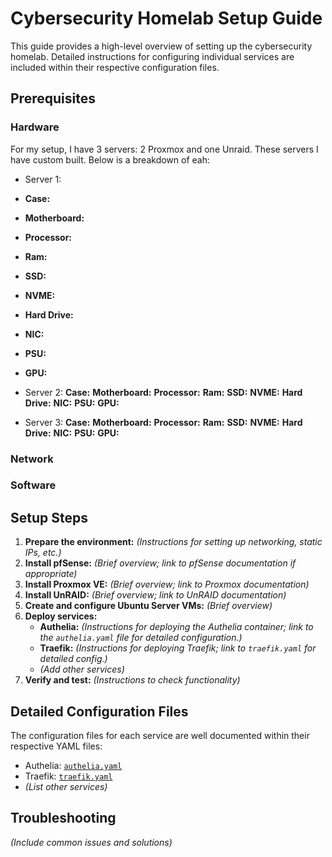 # Cybersecurity Homelab Setup Guide

This guide provides a high-level overview of setting up the cybersecurity homelab. Detailed instructions for configuring individual services are included within their respective configuration files.

## Prerequisites

### Hardware
For my setup, I have 3 servers: 2 Proxmox and one Unraid.  These servers I have custom built.  Below is a breakdown of eah:

* Server 1:
* **Case:**
* **Motherboard:**
* **Processor:**
* **Ram:**
* **SSD:**
* **NVME:**
* **Hard Drive:**
* **NIC:**
* **PSU:**
* **GPU:**

* Server 2:
**Case:**
**Motherboard:**
**Processor:**
**Ram:**
**SSD:**
**NVME:**
**Hard Drive:**
**NIC:**
**PSU:**
**GPU:**

* Server 3:
**Case:**
**Motherboard:**
**Processor:**
**Ram:**
**SSD:**
**NVME:**
**Hard Drive:**
**NIC:**
**PSU:**
**GPU:**

### Network

### Software


## Setup Steps

1. **Prepare the environment:**  *(Instructions for setting up networking, static IPs, etc.)*
2. **Install pfSense:** *(Brief overview; link to pfSense documentation if appropriate)*
3. **Install Proxmox VE:** *(Brief overview; link to Proxmox documentation)*
4. **Install UnRAID:** *(Brief overview; link to UnRAID documentation)*
5. **Create and configure Ubuntu Server VMs:** *(Brief overview)*
6. **Deploy services:**
    * **Authelia:**  *(Instructions for deploying the Authelia container; link to the `authelia.yaml` file for detailed configuration.)*
    * **Traefik:** *(Instructions for deploying Traefik; link to `traefik.yaml` for detailed config.)*
    * *(Add other services)*
7. **Verify and test:** *(Instructions to check functionality)*


## Detailed Configuration Files

The configuration files for each service are well documented within their respective YAML files:

* Authelia: [`authelia.yaml`](documentation/docker-compose/authelia.yaml)
* Traefik: [`traefik.yaml`](documentation/docker-compose/traefik.yaml)
* *(List other services)*


## Troubleshooting

*(Include common issues and solutions)*
